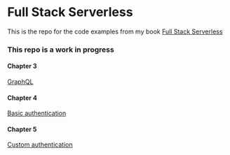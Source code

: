 # Full Stack Serverless

This is the repo for the code examples from my book [Full Stack Serverless](https://www.oreilly.com/library/view/full-stack-serverless/9781492059882/)

### This repo is a work in progress

#### Chapter 3

[GraphQL](https://github.com/dabit3/full-stack-serverless-code/tree/master/graphql)

#### Chapter 4

[Basic authentication](https://github.com/dabit3/full-stack-serverless-code/tree/master/basic-authentication)

#### Chapter 5
[Custom authentication](https://github.com/dabit3/full-stack-serverless-code/tree/master/custom-authentication)
